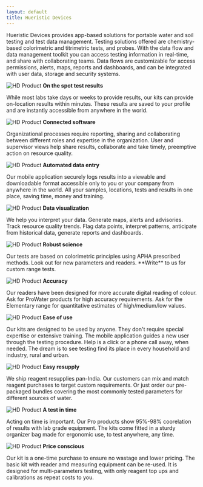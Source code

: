 ```yaml
---
layout: default
title: Hueristic Devices
---
```


Hueristic Devices provides app-based solutions for portable water and soil testing and test data management. Testing solutions offered are chemistry-based colorimetric and titrimetric tests, and probes. With the data flow and data management toolkit you can access testing information in real-time, and share with collaborating teams. Data flows are customizable for access permissions, alerts, maps, reports and dashboards, and can be integrated with user data, storage and security systems.

<div class="container">
  <div class="row">
    <div class="col-sm">
        <img class="d-block home-image" src="{{ site.baseurl }}images/assets/home_image_1.jpg" alt="HD Product">
      <strong>On the spot test results</strong>
      <p>While most labs take days or weeks to provide results, our kits can provide on-location results within minutes. These results are saved to your profile and are instantly accessible from anywhere in the world.</p>
    </div>
    <div class="col-sm">
        <img class="d-block home-image" src="{{ site.baseurl }}images/assets/home_image_2.jpg" alt="HD Product">
     <strong>Connected software</strong>
      <p>Organizational processes require reporting, sharing and collaborating between different roles and expertise in the organization. User and supervisor views help share results, collaborate and take timely, preemptive action on resource quality.</p>
    </div>
  </div>
  <div class="row">
    <div class="col-sm">
        <img class="d-block home-image" src="{{ site.baseurl }}images/assets/home_image_3.jpg" alt="HD Product">
     <strong>Automated data entry</strong>
      <p>Our mobile application securely logs  results into a viewable and downloadable format accessible only to you or your company from anywhere in the world. All your samples, locations, tests and results in one place, saving time, money and training.</p>
    </div>
    <div class="col-sm">
        <img class="d-block home-image" src="{{ site.baseurl }}images/assets/home_image_4.jpg" alt="HD Product">
     <strong>Data visualization</strong>
        <p>We help you interpret your data. Generate maps, alerts and advisories. Track resource quality trends. Flag data points, interpret patterns, anticipate from historical data, generate reports and dashboards.</p>
    </div>
  </div>
   <div class="row">
    <div class="col-sm">
        <img class="d-block home-image" src="{{ site.baseurl }}images/assets/home_image_5.jpg" alt="HD Product">
     <strong>Robust science</strong>
        <p>Our tests are based on colorimetric principles using APHA prescribed methods. Look out for new parameters and readers. **Write** to us for custom range tests.</p>
    </div>
    <div class="col-sm">
        <img class="d-block home-image" src="{{ site.baseurl }}images/assets/home_image_6.jpg" alt="HD Product">
     <strong>Accuracy</strong>
        <p>Our readers have been designed for more accurate digital reading of colour. Ask for ProWater products for high accuracy requirements. Ask for the Elementary range for quantitative estimates of high/medium/low values.</p>
    </div>
  </div>
   <div class="row">
    <div class="col-sm">
        <img class="d-block home-image" src="{{ site.baseurl }}images/assets/home_image_7.jpg" alt="HD Product">
     <strong>Ease of use</strong>
        <p>Our kits are designed to be used by anyone. They  don't require special expertise or extensive training. The mobile application guides a new user through the testing procedure. Help is a click or a phone call away, when needed. The dream is to see testing find its place in every household and industry, rural and urban.</p>
    </div>
    <div class="col-sm">
        <img class="d-block home-image" src="{{ site.baseurl }}images/assets/home_image_8.jpg" alt="HD Product">
     <strong>Easy resupply</strong>
        <p>We ship reagent resupplies pan-India. Our customers can mix and match reagent purchases to target custom requirements. Or just order our pre-packaged bundles covering the most commonly tested parameters for different sources of water.</p>
    </div>
  </div>
   <div class="row">
    <div class="col-sm">
        <img class="d-block home-image" src="{{ site.baseurl }}images/assets/home_image_4.jpg" alt="HD Product">
     <strong>A test in time</strong>
        <p>Acting on time is important. Our Pro products show 95%-98% coorelation of results with lab grade equipment. The kits come fitted in a sturdy organizer bag made for ergonomic use, to test anywhere, any time.</p>
    </div>
    <div class="col-sm">
        <img class="d-block home-image" src="{{ site.baseurl }}images/assets/home_image_2.jpg" alt="HD Product">
     <strong>Price conscious</strong>
          <p>Our kit is a one-time purchase to ensure no wastage and lower pricing. The basic kit with reader amd measuring equipment can be re-used. It is designed for multi-parameters testing, with only reagent top ups and calibrations as repeat costs to you.</p>
    </div>
  </div>
</div>



